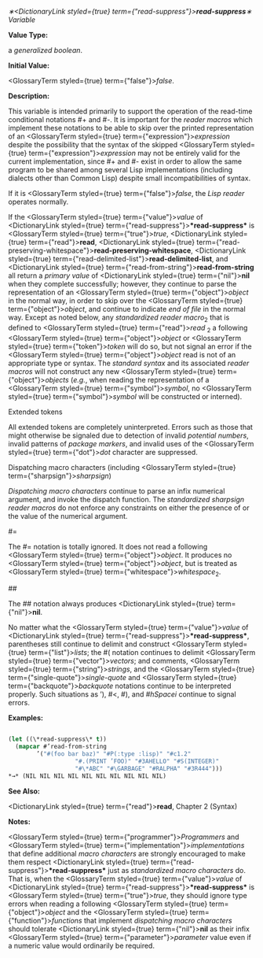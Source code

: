 *∗<DictionaryLink styled={true} term={"read-suppress"}><b>*read-suppress*</b></DictionaryLink>∗ Variable* 



**Value Type:** 



a *generalized boolean*. 



**Initial Value:** 



<GlossaryTerm styled={true} term={"false"}><i>false</i></GlossaryTerm>. 



**Description:** 



This variable is intended primarily to support the operation of the read-time conditional notations #+ and #-. It is important for the *reader macros* which implement these notations to be able to skip over the printed representation of an <GlossaryTerm styled={true} term={"expression"}><i>expression</i></GlossaryTerm> despite the possibility that the syntax of the skipped <GlossaryTerm styled={true} term={"expression"}><i>expression</i></GlossaryTerm> may not be entirely valid for the current implementation, since #+ and #- exist in order to allow the same program to be shared among several Lisp implementations (including dialects other than Common Lisp) despite small incompatibilities of syntax. 



If it is <GlossaryTerm styled={true} term={"false"}><i>false</i></GlossaryTerm>, the *Lisp reader* operates normally. 



If the <GlossaryTerm styled={true} term={"value"}><i>value</i></GlossaryTerm> of <DictionaryLink styled={true} term={"read-suppress"}><b>\*read-suppress\*</b></DictionaryLink> is <GlossaryTerm styled={true} term={"true"}><i>true</i></GlossaryTerm>, <DictionaryLink styled={true} term={"read"}><b>read</b></DictionaryLink>, <DictionaryLink styled={true} term={"read-preserving-whitespace"}><b>read-preserving-whitespace</b></DictionaryLink>, <DictionaryLink styled={true} term={"read-delimited-list"}><b>read-delimited-list</b></DictionaryLink>, and <DictionaryLink styled={true} term={"read-from-string"}><b>read-from-string</b></DictionaryLink> all return a *primary value* of <DictionaryLink styled={true} term={"nil"}><b>nil</b></DictionaryLink> when they complete successfully; however, they continue to parse the representation of an <GlossaryTerm styled={true} term={"object"}><i>object</i></GlossaryTerm> in the normal way, in order to skip over the <GlossaryTerm styled={true} term={"object"}><i>object</i></GlossaryTerm>, and continue to indicate *end of file* in the normal way. Except as noted below, any *standardized reader macro*<sub>2</sub> that is defined to <GlossaryTerm styled={true} term={"read"}><i>read</i></GlossaryTerm> <sub>2</sub> a following <GlossaryTerm styled={true} term={"object"}><i>object</i></GlossaryTerm> or <GlossaryTerm styled={true} term={"token"}><i>token</i></GlossaryTerm> will do so, but not signal an error if the <GlossaryTerm styled={true} term={"object"}><i>object</i></GlossaryTerm> read is not of an appropriate type or syntax. The *standard syntax* and its associated *reader macros* will not construct any new <GlossaryTerm styled={true} term={"object"}><i>objects</i></GlossaryTerm> (*e.g.*, when reading the representation of a <GlossaryTerm styled={true} term={"symbol"}><i>symbol</i></GlossaryTerm>, no <GlossaryTerm styled={true} term={"symbol"}><i>symbol</i></GlossaryTerm> will be constructed or interned). 



Extended tokens 



All extended tokens are completely uninterpreted. Errors such as those that might otherwise be signaled due to detection of invalid *potential numbers*, invalid patterns of *package markers*, and invalid uses of the <GlossaryTerm styled={true} term={"dot"}><i>dot</i></GlossaryTerm> character are suppressed. 



Dispatching macro characters (including <GlossaryTerm styled={true} term={"sharpsign"}><i>sharpsign</i></GlossaryTerm>) 



*Dispatching macro characters* continue to parse an infix numerical argument, and invoke the dispatch function. The *standardized sharpsign reader macros* do not enforce any constraints on either the presence of or the value of the numerical argument. 



#= 



The #= notation is totally ignored. It does not read a following <GlossaryTerm styled={true} term={"object"}><i>object</i></GlossaryTerm>. It produces no <GlossaryTerm styled={true} term={"object"}><i>object</i></GlossaryTerm>, but is treated as <GlossaryTerm styled={true} term={"whitespace"}><i>whitespace</i></GlossaryTerm><sub>2</sub>. 







 



 



\## 



The ## notation always produces <DictionaryLink styled={true} term={"nil"}><b>nil</b></DictionaryLink>. 



No matter what the <GlossaryTerm styled={true} term={"value"}><i>value</i></GlossaryTerm> of <DictionaryLink styled={true} term={"read-suppress"}><b>\*read-suppress\*</b></DictionaryLink>, parentheses still continue to delimit and construct <GlossaryTerm styled={true} term={"list"}><i>lists</i></GlossaryTerm>; the #( notation continues to delimit <GlossaryTerm styled={true} term={"vector"}><i>vectors</i></GlossaryTerm>; and comments, <GlossaryTerm styled={true} term={"string"}><i>strings</i></GlossaryTerm>, and the <GlossaryTerm styled={true} term={"single-quote"}><i>single-quote</i></GlossaryTerm> and <GlossaryTerm styled={true} term={"backquote"}><i>backquote</i></GlossaryTerm> notations continue to be interpreted properly. Such situations as ’), #&lt;, #), and #*hSpacei* continue to signal errors. 



**Examples:**
```lisp

(let ((\*read-suppress\* t)) 
  (mapcar #’read-from-string 
	    ’("#(foo bar baz)" "#P(:type :lisp)" "#c1.2" 
			       "#.(PRINT ’FOO)" "#3AHELLO" "#S(INTEGER)" 
			       "#\*ABC" "#\GARBAGE" "#RALPHA" "#3R444"))) 
*→* (NIL NIL NIL NIL NIL NIL NIL NIL NIL NIL) 

```
**See Also:** 



<DictionaryLink styled={true} term={"read"}><b>read</b></DictionaryLink>, Chapter 2 (Syntax) 



**Notes:** 



<GlossaryTerm styled={true} term={"programmer"}><i>Programmers</i></GlossaryTerm> and <GlossaryTerm styled={true} term={"implementation"}><i>implementations</i></GlossaryTerm> that define additional *macro characters* are strongly encouraged to make them respect <DictionaryLink styled={true} term={"read-suppress"}><b>\*read-suppress\*</b></DictionaryLink> just as *standardized macro characters* do. That is, when the <GlossaryTerm styled={true} term={"value"}><i>value</i></GlossaryTerm> of <DictionaryLink styled={true} term={"read-suppress"}><b>\*read-suppress\*</b></DictionaryLink> is <GlossaryTerm styled={true} term={"true"}><i>true</i></GlossaryTerm>, they should ignore type errors when reading a following <GlossaryTerm styled={true} term={"object"}><i>object</i></GlossaryTerm> and the <GlossaryTerm styled={true} term={"function"}><i>functions</i></GlossaryTerm> that implement *dispatching macro characters* should tolerate <DictionaryLink styled={true} term={"nil"}><b>nil</b></DictionaryLink> as their infix <GlossaryTerm styled={true} term={"parameter"}><i>parameter</i></GlossaryTerm> value even if a numeric value would ordinarily be required. 



